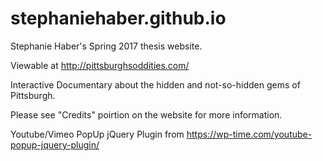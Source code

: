 # stephaniehaber.github.io

Stephanie Haber's Spring 2017 thesis website.

Viewable at http://pittsburghsoddities.com/

Interactive Documentary about the hidden and not-so-hidden gems of Pittsburgh.

Please see "Credits" poirtion on the website for more information.

Youtube/Vimeo PopUp jQuery Plugin from
https://wp-time.com/youtube-popup-jquery-plugin/
